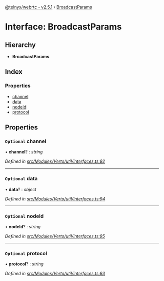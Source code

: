 [@telnyx/webrtc - v2.5.1](../README.md) › [BroadcastParams](broadcastparams.md)

# Interface: BroadcastParams

## Hierarchy

* **BroadcastParams**

## Index

### Properties

* [channel](broadcastparams.md#optional-channel)
* [data](broadcastparams.md#optional-data)
* [nodeId](broadcastparams.md#optional-nodeid)
* [protocol](broadcastparams.md#optional-protocol)

## Properties

### `Optional` channel

• **channel**? : *string*

*Defined in [src/Modules/Verto/util/interfaces.ts:92](https://github.com/team-telnyx/webrtc/blob/main/packages/js/src/Modules/Verto/util/interfaces.ts#L92)*

___

### `Optional` data

• **data**? : *object*

*Defined in [src/Modules/Verto/util/interfaces.ts:94](https://github.com/team-telnyx/webrtc/blob/main/packages/js/src/Modules/Verto/util/interfaces.ts#L94)*

___

### `Optional` nodeId

• **nodeId**? : *string*

*Defined in [src/Modules/Verto/util/interfaces.ts:95](https://github.com/team-telnyx/webrtc/blob/main/packages/js/src/Modules/Verto/util/interfaces.ts#L95)*

___

### `Optional` protocol

• **protocol**? : *string*

*Defined in [src/Modules/Verto/util/interfaces.ts:93](https://github.com/team-telnyx/webrtc/blob/main/packages/js/src/Modules/Verto/util/interfaces.ts#L93)*
